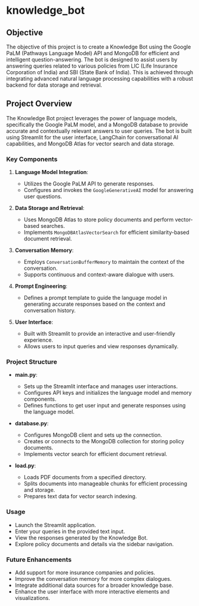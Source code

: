 # knowledge_bot

## Objective
The objective of this project is to create a Knowledge Bot using the Google PaLM (Pathways Language Model) API and MongoDB for efficient and intelligent question-answering. The bot is designed to assist users by answering queries related to various policies from LIC (Life Insurance Corporation of India) and SBI (State Bank of India). This is achieved through integrating advanced natural language processing capabilities with a robust backend for data storage and retrieval.

## Project Overview
The Knowledge Bot project leverages the power of language models, specifically the Google PaLM model, and a MongoDB database to provide accurate and contextually relevant answers to user queries. The bot is built using Streamlit for the user interface, LangChain for conversational AI capabilities, and MongoDB Atlas for vector search and data storage.

### Key Components
1. **Language Model Integration**:
   - Utilizes the Google PaLM API to generate responses.
   - Configures and invokes the `GoogleGenerativeAI` model for answering user questions.

2. **Data Storage and Retrieval**:
   - Uses MongoDB Atlas to store policy documents and perform vector-based searches.
   - Implements `MongoDBAtlasVectorSearch` for efficient similarity-based document retrieval.

3. **Conversation Memory**:
   - Employs `ConversationBufferMemory` to maintain the context of the conversation.
   - Supports continuous and context-aware dialogue with users.

4. **Prompt Engineering**:
   - Defines a prompt template to guide the language model in generating accurate responses based on the context and conversation history.

5. **User Interface**:
   - Built with Streamlit to provide an interactive and user-friendly experience.
   - Allows users to input queries and view responses dynamically.

### Project Structure
- **main.py**:
  - Sets up the Streamlit interface and manages user interactions.
  - Configures API keys and initializes the language model and memory components.
  - Defines functions to get user input and generate responses using the language model.

- **database.py**:
  - Configures MongoDB client and sets up the connection.
  - Creates or connects to the MongoDB collection for storing policy documents.
  - Implements vector search for efficient document retrieval.

- **load.py**:
  - Loads PDF documents from a specified directory.
  - Splits documents into manageable chunks for efficient processing and storage.
  - Prepares text data for vector search indexing.

### Usage
- Launch the Streamlit application.
- Enter your queries in the provided text input.
- View the responses generated by the Knowledge Bot.
- Explore policy documents and details via the sidebar navigation.

### Future Enhancements
- Add support for more insurance companies and policies.
- Improve the conversation memory for more complex dialogues.
- Integrate additional data sources for a broader knowledge base.
- Enhance the user interface with more interactive elements and visualizations.
